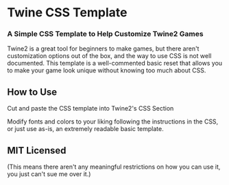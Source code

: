 # Twine CSS Template

### A Simple CSS Template to Help Customize Twine2 Games

Twine2 is a great tool for beginners to make games, but there aren't customization options out of the box, and the way to use CSS is not well documented.  This template is a well-commented basic reset that allows you to make your game look unique without knowing too much about CSS.

## How to Use

Cut and paste the CSS template into Twine2's CSS Section

Modify fonts and colors to your liking following the instructions in the CSS, or just use as-is, an extremely readable basic template.

## MIT Licensed

(This means there aren't any meaningful restrictions on how you can use it, you just can't sue me over it.)
